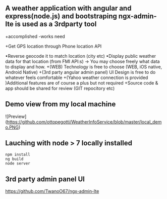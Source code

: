 ## A weather application with angular and express(node.js) and bootstraping ngx-admin-lte is used as a 3rdparty tool

+accomplished 
-works need

+Get GPS location through Phone location API

•Reverse geocode it to match location (city etc)
•Display public weather data for that location (from FMI API:s) -> You may choose freely what data to display and how.
+(WEB) Technology is free to choose (WEB, iOS native, Android Native)
+(3rd party angular admin panel) UI Design is free to do whatever feels comfortable
+(Yahoo weather connection is provided )Additional features are of course a plus but not required
+Source code & app should be shared for review (GIT repocitory etc)

## Demo view from my local machine
![Preview] (https://github.com/ottopegotti/WeatherInfoService/blob/master/local_demo.PNG)

## Lauching with node > 7 locally installed
```
npm install
ng build
node server
```

## 3rd party admin panel UI

https://github.com/TwanoO67/ngx-admin-lte
